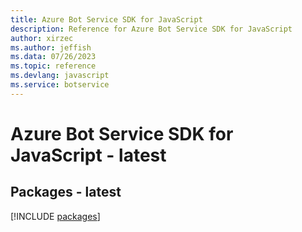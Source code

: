```yaml
---
title: Azure Bot Service SDK for JavaScript
description: Reference for Azure Bot Service SDK for JavaScript
author: xirzec
ms.author: jeffish
ms.data: 07/26/2023
ms.topic: reference
ms.devlang: javascript
ms.service: botservice
---
```

# Azure Bot Service SDK for JavaScript - latest
## Packages - latest
[!INCLUDE [packages](bot-service-index.md)]